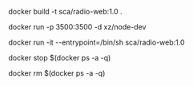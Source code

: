 docker build -t sca/radio-web:1.0 .

docker run -p 3500:3500 -d xz/node-dev

docker run -it --entrypoint=/bin/sh sca/radio-web:1.0

docker stop $(docker ps -a -q)

docker rm $(docker ps -a -q)
